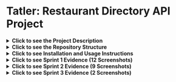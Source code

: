 # Tatler: Restaurant Directory API Project

<details>
<summary><strong>Click to see the Project Description</strong></summary>

## 1. Project Description

This project is for the "Non-Relational Databases for Storing JSON Data" pathway. The goal is to transform Tatler, a traditional restaurant directory, into a modern, dynamic, and personalized application.

This repository contains the backend solution, which includes:
- A NoSQL database built with **MongoDB** to store and manage restaurant, review, and user data flexibly.
- A RESTful API developed with **Express.js** to interact with the database, allowing for functionalities like adding reviews, filtering restaurants, and searching by proximity.

**Version: 1.1.0**

</details>

<details>
<summary><strong>Click to see the Repository Structure</strong></summary>

## 2. Repository Structure

The repository is organized as follows to maintain a clean and scalable structure:

/
├── database/
│   ├── backup/
│   │   └── tatlerDB.gz
│   └── data/
│       └── restaurants.csv
├── docs/
│   └── screenshots/     # Folder for all sprint evidence screenshots
├── node_modules/        # (Ignored by .gitignore)
├── .gitignore
├── app.js               # Main Express.js server file
├── db.js                # MongoDB connection module
├── package-lock.json
├── package.json
└── README.md

</details>

<details>
<summary><strong>Click to see Installation and Usage Instructions</strong></summary>

## 3. Installation and Usage

To set up and run this project locally, follow these steps.

### Prerequisites

- Node.js (v18 or higher recommended)
- MongoDB Community Server installed and running locally.

### Setup and Execution

1.  **Clone the repository:**
    ```bash
    git clone git@github.com:LuisDavid0912/Tatler-api-project.git
    cd Tatler-api-project
    ```

2.  **Install project dependencies:**
    This command reads the `package.json` file and installs Express, MongoDB driver, and other necessary packages.
    ```bash
    npm install
    ```

3.  **Restore the database:**
    (Only needed for the first time) This command restores the `tatlerDB` database from the backup file.
    ```bash
    mongorestore --gzip --archive=./database/backup/tatlerDB.gz
    ```

4.  **Run the application:**
    This command starts the API server using `nodemon`, which will automatically restart on file changes.
    ```bash
    npm start
    ```
The API will be running at `http://localhost:3000`.

</details>

<details>
<summary><strong>Click to see Sprint 1 Evidence (12 Screenshots)</strong></summary>

## 4. Sprint 1 Evidence

This section contains the screenshots that document the completion of the Sprint 1 deliverables.

### 1. Database and Collections Setup
<img width="1024" height="923" alt="Screenshot 2025-10-07 at 10 13 38 a m" src="https://github.com/user-attachments/assets/815844cf-2f26-455d-b78d-aac5de12ff8a" />
Caption: View of the newly created tatlerDB database.



<img width="1016" height="889" alt="Screenshot 2025-10-07 at 10 14 59 a m" src="https://github.com/user-attachments/assets/eecea610-9cd1-404b-9e1a-5ffb421b2e42" />
Caption: The `restaurants` collection inside tatlerDB.



<img width="1020" height="563" alt="Screenshot 2025-10-07 at 10 19 25 a m" src="https://github.com/user-attachments/assets/5f63c936-08a1-40cd-9187-85d074c38242" />
Caption: The first restaurant document successfully inserted.



### 2. Index Creation
<img width="1027" height="603" alt="Screenshot 2025-10-07 at 10 19 49 a m" src="https://github.com/user-attachments/assets/b9cd660a-1b61-4cc4-99f5-dd5f25060420" />
Caption: The `location` field indexed with `2dsphere` for geospatial queries.



<img width="838" height="473" alt="Screenshot 2025-10-07 at 10 20 25 a m" src="https://github.com/user-attachments/assets/06d3fcbd-c1b6-42a8-a174-8ce94eda9cdc" />
Caption: The `cuisine_type` field indexed to speed up filtering.



<img width="661" height="412" alt="Screenshot 2025-10-07 at 10 20 52 a m" src="https://github.com/user-attachments/assets/d07469ec-59ea-419e-91db-c047c6e36abe" />
Caption: The `name` field with a unique index to prevent duplicates.



### 3. Backup and Scripts
<img width="1009" height="850" alt="Screenshot 2025-10-07 at 10 21 36 a m" src="https://github.com/user-attachments/assets/ee58cd17-3dd0-4ab4-a025-edb2e4fed5ad" />
Caption: Successful execution of the `mongodump` command in the terminal.



<img width="1025" height="565" alt="Screenshot 2025-10-07 at 10 23 25 a m" src="https://github.com/user-attachments/assets/11680ebf-fcc6-46be-afd6-ef81e84ede3a" />
Caption: The `tatlerDB.gz` backup file shown in the project structure.



<img width="736" height="920" alt="Screenshot 2025-10-07 at 10 24 54 a m" src="https://github.com/user-attachments/assets/03b79624-d497-4a41-b4b9-e57bce030315" />
Caption: The `./import.sh` script running successfully.



### 4. Project and Version Control
<img width="688" height="266" alt="Screenshot 2025-10-07 at 10 25 33 a m" src="https://github.com/user-attachments/assets/1ab1fda7-b1e0-4619-8cb3-36ce9a7891bb" />
Caption: The complete folder structure as seen in VS Code.



<img width="602" height="372" alt="Screenshot 2025-10-07 at 10 32 20 a m" src="https://github.com/user-attachments/assets/f86ec854-bde4-46dc-96b2-9e34c0fee75c" />
Caption: Committing the initial project setup using Git.



<img width="637" height="492" alt="Screenshot 2025-10-07 at 10 33 29 a m" src="https://github.com/user-attachments/assets/64d4ca5a-eb62-4e0f-96da-3f25913cf1d3" />
Caption: Creating the `v1.0.0` tag to mark the completion of Sprint 1.



</details>

<details>
<summary><strong>Click to see Sprint 2 Evidence (9 Screenshots)</strong></summary>

## 5. Sprint 2 Evidence

This section contains the deliverables for Sprint 2, including the setup of the Node.js environment, Postman tests for the RESTful API, and the self-review documentation.

### 1. Node.js Project Setup
<img width="692" height="522" alt="Screenshot 2025-10-07 at 11 39 57 a m" src="https://github.com/user-attachments/assets/d9d7c11e-ca9f-4d53-87fa-d96bec0db749" />
Caption: `npm init -y` command creating the `package.json` file.



<img width="717" height="330" alt="Screenshot 2025-10-07 at 11 41 23 a m" src="https://github.com/user-attachments/assets/dee3c645-5a81-4abb-bdc2-9ad597995751" />
Caption: Successful installation of `express`, `mongodb`, and `nodemon` dependencies.




<img width="507" height="212" alt="Screenshot 2025-10-07 at 11 42 08 a m" src="https://github.com/user-attachments/assets/1cab6712-7cb6-4448-bfa9-767d47bdaf35" />
Caption: `npm start` command running the server successfully and connecting to the database.



### 2. API Functionality (Postman Tests)

<img width="673" height="227" alt="Screenshot 2025-10-07 at 11 48 31 a m" src="https://github.com/user-attachments/assets/0911773f-1b1a-4fc5-b4ce-e3e8fb04844f" />
Caption: A `201 Created` response is received after sending a new review to the endpoint.



<img width="1023" height="560" alt="Screenshot 2025-10-07 at 11 59 29 a m" src="https://github.com/user-attachments/assets/66885ea4-672a-4821-8f0a-d4e4aeef2891" />
Caption: A `200 OK` response with an array of reviews is received from the same endpoint.




<img width="765" height="907" alt="Screenshot 2025-10-07 at 12 07 40 p m" src="https://github.com/user-attachments/assets/d5ff917e-e3f2-4b2f-8eab-7d73054a71b1" />
Caption: The `reviews` collection in MongoDB Compass, showing the new documents created via the API.



### 3. Code and Version Control
<img width="759" height="909" alt="Screenshot 2025-10-07 at 12 09 20 p m" src="https://github.com/user-attachments/assets/b97a465f-bd7d-41ee-8e68-523d59a1c9f0" />
Caption: Screenshot of the `app.js` file with the server and endpoint logic.



<img width="759" height="896" alt="Screenshot 2025-10-07 at 12 10 05 p m" src="https://github.com/user-attachments/assets/f9a68c0a-255c-43f9-b897-cbc9e89fa5bb" />
Caption: Screenshot of the `db.js` file with the modular database connection logic.



<img width="723" height="880" alt="Screenshot 2025-10-07 at 12 12 08 p m" src="https://github.com/user-attachments/assets/f035fa81-2b14-4cf3-84ab-26b527d23685" />
Caption: Creating the `v1.1.0` tag to mark the completion of Sprint 2.



### 4. Self-Review Documentation
As this is a solo project, a documented self-review was conducted to detect potential issues.

* **Date:** 08 de Octubre, 2025
* **Reviewer:** Self-review (Luis David)
* **Code Reviewed:** `app.js`, `db.js`

**Checklist & Findings:**
> - **Connection Logic:** The `db.js` module correctly handles the connection and provides a `getDb` function. **Status: OK.**
> - **Server Initialization:** The server in `app.js` correctly waits for a successful database connection before starting to listen for requests. **Status: OK.**
> - **Endpoint Functionality:** Both `GET` and `POST` endpoints for reviews are working as expected. ID validation using `ObjectId.isValid()` was included as a good practice. **Status: OK.**
> - **Error Handling:** Endpoints have `.catch()` blocks to handle potential database errors and return a `500` status. **Status: OK.**
> - **Code Comments & Organization:** The code is commented and organized into logical blocks. **Status: OK.**

**Potential Improvement for Future Sprints:**
> The API currently does not validate the *content* of the request body (e.g., is the `rating` actually a number between 1 and 5?). This could be implemented in a future sprint using a validation library like `Joi` or `express-validator` for more robustness.



</details>

<details>
<summary><strong>Click to see Sprint 3 Evidence (2 Screenshots)</strong></summary>

## 6. Sprint 3 Evidence

This section contains the Postman tests for the new search and geospatial features.

### 1. Filter by Cuisine Test
<img width="1426" height="895" alt="Screenshot 2025-10-12 at 7 08 09 p m" src="https://github.com/user-attachments/assets/2c1700f2-cd54-4dfa-854d-2149840f73bc" />


*Caption: A `200 OK` response showing the result of filtering restaurants by `cuisine=Italian`.*

### 2. Geospatial Search Test


<img width="1447" height="886" alt="Screenshot 2025-10-12 at 7 08 44 p m" src="https://github.com/user-attachments/assets/2b1806e5-1828-409f-b57f-012a81c489ea" />

*Caption: A `200 OK` response showing restaurants sorted by proximity to a given coordinate pair.*

</details>
